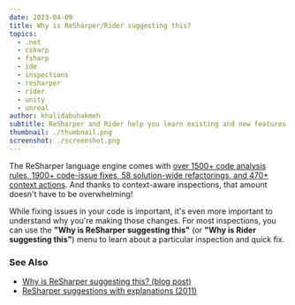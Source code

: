 ```yaml
---
date: 2023-04-09
title: Why is ReSharper/Rider suggesting this?
topics:
  - .net
  - csharp
  - fsharp
  - ide
  - inspections
  - resharper
  - rider
  - unity
  - unreal
author: khalidabuhakmeh
subtitle: ReSharper and Rider help you learn existing and new features of .NET!
thumbnail: ./thumbnail.png
screenshot: ./screenshot.png
---
```


The ReSharper language engine comes with [over 1500+ code analysis rules, 1900+ code-issue fixes, 58 solution-wide refactorings, and 470+ context actions](https://www.jetbrains.com/resharper/compare/resharper-vs-visual-studio/).
And thanks to context-aware inspections, that amount doesn't have to be overwhelming!

While fixing issues in your code is important, it's even more important to understand why you're making those changes.
For most inspections, you can use the **"Why is ReSharper suggesting this"** (or **"Why is Rider suggesting this"**) menu to learn about a particular inspection and quick fix.

### See Also

- [Why is ReSharper suggesting this? (blog post)](https://blog.jetbrains.com/dotnet/2023/03/20/why-is-resharper-suggesting-this/)
- [ReSharper suggestions with explanations (2011)](https://blog.jetbrains.com/dotnet/2011/03/22/resharper-enhances-suggestions-with-explanations/)
